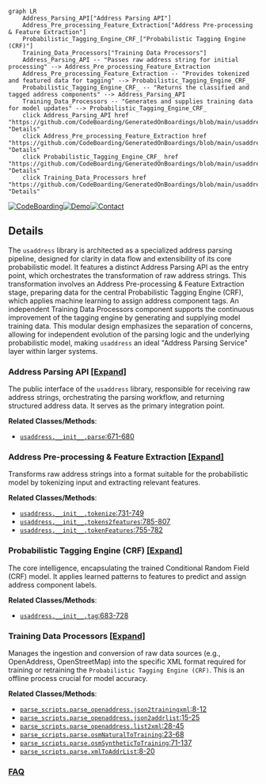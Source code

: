 ```mermaid
graph LR
    Address_Parsing_API["Address Parsing API"]
    Address_Pre_processing_Feature_Extraction["Address Pre-processing & Feature Extraction"]
    Probabilistic_Tagging_Engine_CRF_["Probabilistic Tagging Engine (CRF)"]
    Training_Data_Processors["Training Data Processors"]
    Address_Parsing_API -- "Passes raw address string for initial processing" --> Address_Pre_processing_Feature_Extraction
    Address_Pre_processing_Feature_Extraction -- "Provides tokenized and featured data for tagging" --> Probabilistic_Tagging_Engine_CRF_
    Probabilistic_Tagging_Engine_CRF_ -- "Returns the classified and tagged address components" --> Address_Parsing_API
    Training_Data_Processors -- "Generates and supplies training data for model updates" --> Probabilistic_Tagging_Engine_CRF_
    click Address_Parsing_API href "https://github.com/CodeBoarding/GeneratedOnBoardings/blob/main/usaddress/Address_Parsing_API.md" "Details"
    click Address_Pre_processing_Feature_Extraction href "https://github.com/CodeBoarding/GeneratedOnBoardings/blob/main/usaddress/Address_Pre_processing_Feature_Extraction.md" "Details"
    click Probabilistic_Tagging_Engine_CRF_ href "https://github.com/CodeBoarding/GeneratedOnBoardings/blob/main/usaddress/Probabilistic_Tagging_Engine_CRF_.md" "Details"
    click Training_Data_Processors href "https://github.com/CodeBoarding/GeneratedOnBoardings/blob/main/usaddress/Training_Data_Processors.md" "Details"
```

[![CodeBoarding](https://img.shields.io/badge/Generated%20by-CodeBoarding-9cf?style=flat-square)](https://github.com/CodeBoarding/GeneratedOnBoardings)[![Demo](https://img.shields.io/badge/Try%20our-Demo-blue?style=flat-square)](https://www.codeboarding.org/demo)[![Contact](https://img.shields.io/badge/Contact%20us%20-%20contact@codeboarding.org-lightgrey?style=flat-square)](mailto:contact@codeboarding.org)

## Details

The `usaddress` library is architected as a specialized address parsing pipeline, designed for clarity in data flow and extensibility of its core probabilistic model. It features a distinct Address Parsing API as the entry point, which orchestrates the transformation of raw address strings. This transformation involves an Address Pre-processing & Feature Extraction stage, preparing data for the central Probabilistic Tagging Engine (CRF), which applies machine learning to assign address component tags. An independent Training Data Processors component supports the continuous improvement of the tagging engine by generating and supplying model training data. This modular design emphasizes the separation of concerns, allowing for independent evolution of the parsing logic and the underlying probabilistic model, making `usaddress` an ideal "Address Parsing Service" layer within larger systems.

### Address Parsing API [[Expand]](./Address_Parsing_API.md)
The public interface of the `usaddress` library, responsible for receiving raw address strings, orchestrating the parsing workflow, and returning structured address data. It serves as the primary integration point.


**Related Classes/Methods**:

- <a href="https://github.com/datamade/usaddress/blob/main/usaddress/__init__.py#L671-L680" target="_blank" rel="noopener noreferrer">`usaddress.__init__.parse`:671-680</a>


### Address Pre-processing & Feature Extraction [[Expand]](./Address_Pre_processing_Feature_Extraction.md)
Transforms raw address strings into a format suitable for the probabilistic model by tokenizing input and extracting relevant features.


**Related Classes/Methods**:

- <a href="https://github.com/datamade/usaddress/blob/main/usaddress/__init__.py#L731-L749" target="_blank" rel="noopener noreferrer">`usaddress.__init__.tokenize`:731-749</a>
- <a href="https://github.com/datamade/usaddress/blob/main/usaddress/__init__.py#L785-L807" target="_blank" rel="noopener noreferrer">`usaddress.__init__.tokens2features`:785-807</a>
- <a href="https://github.com/datamade/usaddress/blob/main/usaddress/__init__.py#L755-L782" target="_blank" rel="noopener noreferrer">`usaddress.__init__.tokenFeatures`:755-782</a>


### Probabilistic Tagging Engine (CRF) [[Expand]](./Probabilistic_Tagging_Engine_CRF_.md)
The core intelligence, encapsulating the trained Conditional Random Field (CRF) model. It applies learned patterns to features to predict and assign address component labels.


**Related Classes/Methods**:

- <a href="https://github.com/datamade/usaddress/blob/main/usaddress/__init__.py#L683-L728" target="_blank" rel="noopener noreferrer">`usaddress.__init__.tag`:683-728</a>


### Training Data Processors [[Expand]](./Training_Data_Processors.md)
Manages the ingestion and conversion of raw data sources (e.g., OpenAddress, OpenStreetMap) into the specific XML format required for training or retraining the `Probabilistic Tagging Engine (CRF)`. This is an offline process crucial for model accuracy.


**Related Classes/Methods**:

- <a href="https://github.com/datamade/usaddress/blob/main/parse_scripts/parse_openaddress.py#L8-L12" target="_blank" rel="noopener noreferrer">`parse_scripts.parse_openaddress.json2trainingxml`:8-12</a>
- <a href="https://github.com/datamade/usaddress/blob/main/parse_scripts/parse_openaddress.py#L15-L25" target="_blank" rel="noopener noreferrer">`parse_scripts.parse_openaddress.json2addrlist`:15-25</a>
- <a href="https://github.com/datamade/usaddress/blob/main/parse_scripts/parse_openaddress.py#L28-L45" target="_blank" rel="noopener noreferrer">`parse_scripts.parse_openaddress.list2xml`:28-45</a>
- <a href="https://github.com/datamade/usaddress/blob/main/parse_scripts/parse.py#L23-L68" target="_blank" rel="noopener noreferrer">`parse_scripts.parse.osmNaturalToTraining`:23-68</a>
- <a href="https://github.com/datamade/usaddress/blob/main/parse_scripts/parse.py#L71-L137" target="_blank" rel="noopener noreferrer">`parse_scripts.parse.osmSyntheticToTraining`:71-137</a>
- <a href="https://github.com/datamade/usaddress/blob/main/parse_scripts/parse.py#L8-L20" target="_blank" rel="noopener noreferrer">`parse_scripts.parse.xmlToAddrList`:8-20</a>




### [FAQ](https://github.com/CodeBoarding/GeneratedOnBoardings/tree/main?tab=readme-ov-file#faq)